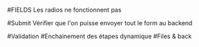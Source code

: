 #FIELDS
Les radios ne fonctionnent pas

#Submit
Vérifier que l'on puisse envoyer tout le form au backend

#Validation
#Enchainement des étapes dynamique
#Files & back
